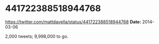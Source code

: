# 441722388518944768
https://twitter.com/mattdavella/status/441722388518944768
**Date:** 2014-03-06

2,000 tweets; 9,998,000 to go.
